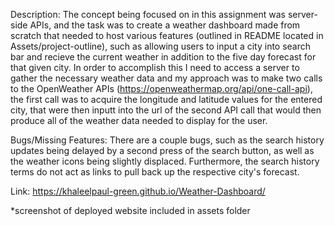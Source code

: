 Description:
The concept being focused on in this assignment was server-side APIs, and the task was to create a weather dashboard made from scratch that needed to host various features 
(outlined in README located in Assets/project-outline), such as allowing users to input a city into search bar and recieve the current weather in addition to 
the five day forecast for that given city. In order to accomplish this I need to access a server to gather the necessary weather data and my approach was to make two calls to 
the OpenWeather APIs (https://openweathermap.org/api/one-call-api), the first call was to acquire the longitude and latitude values for the entered city, that were then 
inputt into the url of the second API call that would then produce all of the weather data needed to display for the user.

Bugs/Missing Features:
There are a couple bugs, such as the search history updates being delayed by a second press of the search button, as well as the weather icons being slightly displaced. Furthermore, the search history terms do not act as links to pull back up the respective city's forecast.

Link: https://khaleelpaul-green.github.io/Weather-Dashboard/

*screenshot of deployed website included in assets folder
